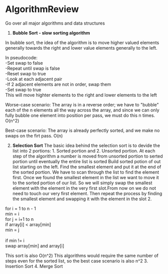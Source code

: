 # AlgorithmReview
Go over all major algorithms and data structures

1. <p><b>Bubble Sort - slow sorting algorithm</b></p>
  In bubble sort, the idea of the algorithm is to move higher valued elements generally towards the right and lower value elements generally to the left.<br>
<div>In pseudocode:<br>
	-Set swap to false<br>
	-Repeat until swap is false<br>
			-Reset swap to true<br>
			-Look at each adjacent pair <br>
					-If 2 adjacent elements are not in order, swap them<br>
					-Set swap to true<br></div>
This will move highter elements to the right and lower elements to the left<br>

Worse-case scenario: The array is in a reverse order; we have to "bubble" each of the n elements all the way across the array, and since we can only fully bubble one element into position per pass, we must do this n times. O(n^2)

Best-case scenario: The array is already perfectly sorted, and we make no swaps on the firt pass. O(n)

2. <b>Selection Sort</b>
The basic idea behind the selection sort is to devide the list into 2 portions: 1. Sorted portion and 2. Unsorted portion. At each step of the algorithm a number is moved from unsorted portion to serted portion until eventually the entire list is sorted
Build sorted potion of out list starting on the left.
Find the smallest element and put it at the end of the sorted portion. We have to scan through the list to find the element first. Once we found the smallest element in the list we want to move it to the sorted portion of our list. So we will simply swap the smallest element with the element in the very first slot.From now on we do not need to touch our very first element. Then repeat the process by finding the smallest element and swapping it with the element in the slot 2.

for i = 1 to n - 1<br>
	min = i<br>
	for j = i+1 to n<br>
		if array[i] < array[min]<br>
			min = j<br><br>
	if min != i<br>
		swap array[min] and array[i]<br>

This sort is also O(n^2)
This algorithms would require the same number of steps even for the sorted list, so the best case scenario is also n^2
3. Insertion Sort
4. Merge Sort
